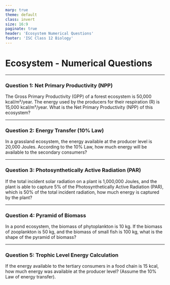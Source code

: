```yaml
---
marp: true
theme: default
class: invert
size: 16:9
paginate: true
header: 'Ecosystem Numerical Questions'
footer: 'ISC Class 12 Biology'
---
```


# Ecosystem - Numerical Questions

---

### Question 1: Net Primary Productivity (NPP)

The Gross Primary Productivity (GPP) of a forest ecosystem is 50,000 kcal/m²/year. The energy used by the producers for their respiration (R) is 15,000 kcal/m²/year. What is the Net Primary Productivity (NPP) of this ecosystem?

---

### Question 2: Energy Transfer (10% Law)

In a grassland ecosystem, the energy available at the producer level is 20,000 Joules. According to the 10% Law, how much energy will be available to the secondary consumers?

---

### Question 3: Photosynthetically Active Radiation (PAR)

If the total incident solar radiation on a plant is 1,000,000 Joules, and the plant is able to capture 5% of the Photosynthetically Active Radiation (PAR), which is 50% of the total incident radiation, how much energy is captured by the plant?

---

### Question 4: Pyramid of Biomass

In a pond ecosystem, the biomass of phytoplankton is 10 kg. If the biomass of zooplankton is 50 kg, and the biomass of small fish is 100 kg, what is the shape of the pyramid of biomass?

---

### Question 5: Trophic Level Energy Calculation

If the energy available to the tertiary consumers in a food chain is 15 kcal, how much energy was available at the producer level? (Assume the 10% Law of energy transfer).

